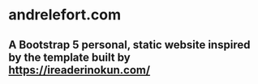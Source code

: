 # andrelefort.com
## A Bootstrap 5 personal, static website inspired by the template built by https://ireaderinokun.com/
